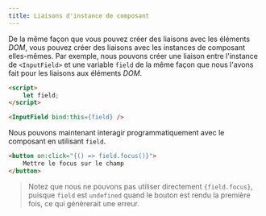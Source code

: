 ```yaml
---
title: Liaisons d'instance de composant
---
```


De la même façon que vous pouvez créer des liaisons avec les éléments <span class="vo">_DOM_</span>, vous pouvez créer des liaisons avec les instances de composant elles-mêmes. Par exemple, nous pouvons créer une liaison entre l'instance de `<InputField>` et une variable `field` de la même façon que nous l'avons fait pour les liaisons aux éléments <span class="vo">_DOM_</span>.

```html
<script>
	let field;
</script>

<InputField bind:this={field} />
```

Nous pouvons maintenant interagir programmatiquement avec le composant en utilisant `field`.

```html
<button on:click="{() => field.focus()}">
	Mettre le focus sur le champ
</button>
```

> Notez que nous ne pouvons pas utiliser directement `{field.focus}`, puisque `field` est `undefined` quand le bouton est rendu la première fois, ce qui génèrerait une erreur.
